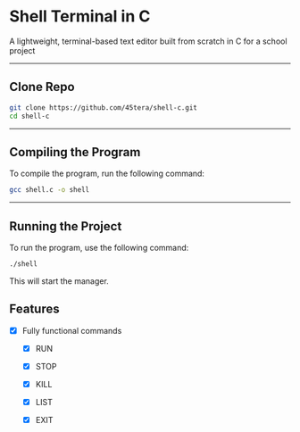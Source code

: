 # Shell Terminal in C

A lightweight, terminal-based text editor built from scratch in C for a school project

---
## Clone Repo
```bash
git clone https://github.com/45tera/shell-c.git
cd shell-c
```
---
## Compiling the Program

To compile the program, run the following command:

```bash
gcc shell.c -o shell
```
---

## Running the Project

To run the program, use the following command:

```bash
./shell
```

This will start the manager.

## Features

- [x] Fully functional commands
    - [x] RUN
    - [x] STOP 
    - [x] KILL
    - [x] LIST   
    - [x] EXIT 

    





